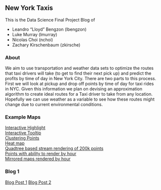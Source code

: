 ## New York Taxis

This is the Data Science Final Project Blog of
- Leandro “Lloyd” Bengzon (lbengzon)
- Luke Murray (lmurray)
- Nicolas Choi (nchoi)
- Zachary Kirschenbaum (zkirsche)

### About

We aim to use transportation and weather data sets to optimize the routes that taxi drivers will take (to get to find their next pick up) and predict the profits by time of day in New York City. There are two parts to this process. First we will look at pickup and drop off points by time of day for taxi rides in NYC. Given this information we plan on devising an approximation algorithm to create ideal routes for a Taxi driver to take from any location. Hopefully we can use weather as a variable to see how these routes might change due to current environmental conditions.

### Example Maps
[Interactive Highlight](https://nchoi.github.io/NewYorkTaxis/maps/interactiveHighlightMap.html)  
[Interactive Tooltip](https://nchoi.github.io/NewYorkTaxis/maps/toolTip.html)  
[Clustering Points](https://nchoi.github.io/NewYorkTaxis/maps/clusters.html)  
[Heat map](https://nchoi.github.io/NewYorkTaxis/maps/heatmap.html)  
[Quadtree based stream rendering of 200k points](https://nchoi.github.io/NewYorkTaxis/maps/canvasQuadtreeStreamRender.html)  
[Points with ability to render by hour](https://nchoi.github.io/NewYorkTaxis/maps/hourlyPoints.html)  
[Mirrored maps rendered by hour](https://nchoi.github.io/NewYorkTaxis/maps/syncHourlyPoints.html)

### Blog 1
[Blog Post 1](https://nchoi.github.io/NewYorkTaxis/blogpost1.html)
[Blog Post 2](https://nchoi.github.io/NewYorkTaxis/blogpost2.html)



